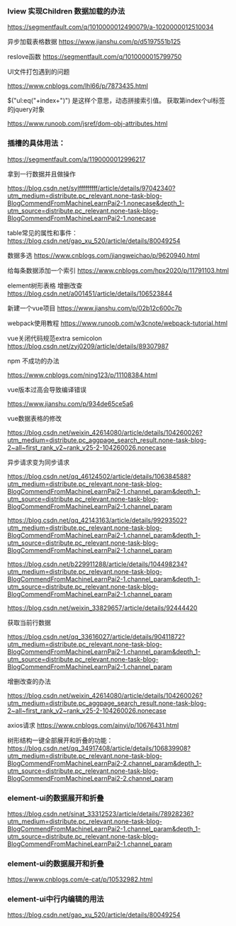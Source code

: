 ### Iview 实现Children 数据加载的办法

https://segmentfault.com/q/1010000012490079/a-1020000012510034

异步加载表格数据
https://www.jianshu.com/p/d5197551b125


reslove函数
https://segmentfault.com/q/1010000015799750



UI文件打包遇到的问题

https://www.cnblogs.com/lhl66/p/7873435.html



$("ul:eq("+index+")") 是这样个意思，动态拼接索引值。
获取第index个ul标签的jquery对象


https://www.runoob.com/jsref/dom-obj-attributes.html

### 插槽的具体用法：
https://segmentfault.com/a/1190000012996217

拿到一行数据并且做操作

https://blog.csdn.net/sylfffffffff/article/details/97042340?utm_medium=distribute.pc_relevant.none-task-blog-BlogCommendFromMachineLearnPai2-1.nonecase&depth_1-utm_source=distribute.pc_relevant.none-task-blog-BlogCommendFromMachineLearnPai2-1.nonecase


table常见的属性和事件：
https://blog.csdn.net/gao_xu_520/article/details/80049254


数据多选
https://www.cnblogs.com/jiangweichao/p/9620940.html

给每条数据添加一个索引
https://www.cnblogs.com/hpx2020/p/11791103.html

element树形表格 增删改查
https://blog.csdn.net/a001451/article/details/106523844

新建一个vue项目
https://www.jianshu.com/p/02b12c600c7b


webpack使用教程
https://www.runoob.com/w3cnote/webpack-tutorial.html

vue关闭代码规范extra semicolon
https://blog.csdn.net/zyj0209/article/details/89307987

npm 不成功的办法

https://www.cnblogs.com/ning123/p/11108384.html

vue版本过高会导致编译错误

https://www.jianshu.com/p/934de65ce5a6

vue数据表格的修改

https://blog.csdn.net/weixin_42614080/article/details/104260026?utm_medium=distribute.pc_aggpage_search_result.none-task-blog-2~all~first_rank_v2~rank_v25-2-104260026.nonecase


异步请求变为同步请求

https://blog.csdn.net/qq_46124502/article/details/106384588?utm_medium=distribute.pc_relevant.none-task-blog-BlogCommendFromMachineLearnPai2-1.channel_param&depth_1-utm_source=distribute.pc_relevant.none-task-blog-BlogCommendFromMachineLearnPai2-1.channel_param


https://blog.csdn.net/qq_42143163/article/details/99293502?utm_medium=distribute.pc_relevant.none-task-blog-BlogCommendFromMachineLearnPai2-1.channel_param&depth_1-utm_source=distribute.pc_relevant.none-task-blog-BlogCommendFromMachineLearnPai2-1.channel_param


https://blog.csdn.net/b229911288/article/details/104498234?utm_medium=distribute.pc_relevant.none-task-blog-BlogCommendFromMachineLearnPai2-1.channel_param&depth_1-utm_source=distribute.pc_relevant.none-task-blog-BlogCommendFromMachineLearnPai2-1.channel_param

https://blog.csdn.net/weixin_33829657/article/details/92444420


获取当前行数据

https://blog.csdn.net/qq_33616027/article/details/90411872?utm_medium=distribute.pc_relevant.none-task-blog-BlogCommendFromMachineLearnPai2-1.channel_param&depth_1-utm_source=distribute.pc_relevant.none-task-blog-BlogCommendFromMachineLearnPai2-1.channel_param

增删改查的办法

https://blog.csdn.net/weixin_42614080/article/details/104260026?utm_medium=distribute.pc_aggpage_search_result.none-task-blog-2~all~first_rank_v2~rank_v25-2-104260026.nonecase

axios请求
https://www.cnblogs.com/ainyi/p/10676431.html


树形结构一键全部展开和折叠的功能：
https://blog.csdn.net/qq_34917408/article/details/106839908?utm_medium=distribute.pc_relevant.none-task-blog-BlogCommendFromMachineLearnPai2-2.channel_param&depth_1-utm_source=distribute.pc_relevant.none-task-blog-BlogCommendFromMachineLearnPai2-2.channel_param


### element-ui的数据展开和折叠

https://blog.csdn.net/sinat_33312523/article/details/78928236?utm_medium=distribute.pc_relevant.none-task-blog-BlogCommendFromMachineLearnPai2-1.channel_param&depth_1-utm_source=distribute.pc_relevant.none-task-blog-BlogCommendFromMachineLearnPai2-1.channel_param

### element-ui的数据展开和折叠
https://www.cnblogs.com/e-cat/p/10532982.html


### element-ui中行内编辑的用法
https://blog.csdn.net/gao_xu_520/article/details/80049254
